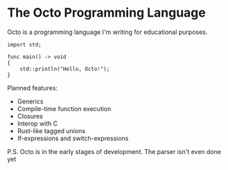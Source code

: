# The Octo Programming Language
Octo is a programming language I'm writing for educational purposes.

```
import std;

func main() -> void
{
    std::println("Hello, Octo!");
}
```

Planned features:
- Generics
- Compile-time function execution
- Closures
- Interop with C
- Rust-like tagged unions
- If-expressions and switch-expressions

P.S. Octo is in the early stages of development. The parser isn't even done yet

